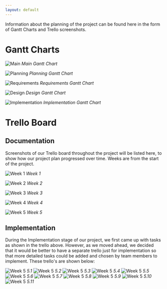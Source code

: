 ```yaml
---
layout: default
---
```

Information about the planning of the project can be found here in the form of Gantt Charts and Trello screenshots.

# Gantt Charts

![Main](/media/Gantt-Chart-for-Main-Workflow.png)
*Main Gantt Chart*

![Planning](/media/Gantt%20Chart%20for%20Planning.png)
*Planning Gantt Chart*

![Requirements](/media/Gantt%20Chart%20for%20Requirements.png)
*Requirements Gantt Chart*

![Design](/media/Gantt%20Chart%20for%20Design.png)
*Design Gantt Chart*

![Implementation](/media/Gantt%20Chart%20for%20Implementation.png)
*Implementation Gantt Chart*

# Trello Board
## Documentation
Screenshots of our Trello board throughout the project will be listed here, to show how our project plan progressed over time.
Weeks are from the start of the project.

![Week 1](/media/week1-Planning-Trello.png)
*Week 1*

![Week 2](/media/week2-Initial_Requirements_and_Customer_Meeting-Trello.png)
*Week 2*

![Week 3](/media/week3-Requirements-Trello.png)
*Week 3*

![Week 4](/media/week4-Christmas_Break_and_Exam_week-Trello.png)
*Week 4*

![Week 5](/media/week5-Architecture_Design_and_Implementation-Trello.png)
*Week 5*

## Implementation
During the Implementation stage of our project, we first came up with tasks as shown in the trello above. However, as we moved ahead, we decided that it would be better to have a separate trello just for implementation so that more detailed tasks could be added and chosen by team members to implement. These trello's are shown below:

![Week 5](/media/Jan%2018th.PNG)
*5.1*
![Week 5](/media/21st%20Jan%20pre%20commit.PNG)
*5.2*
![Week 5](/media/23rd%20Jan%20pre%20commit.PNG)
*5.3*
![Week 5](/media/24th%20Jan.PNG)
*5.4*
![Week 5](/media/25th%20jan.PNG)
*5.5*
![Week 5](/media/26th%20Jan.PNG)
*5.6*
![Week 5](/media/Jan%2027th.PNG)
*5.7*
![Week 5](/media/28th%20Jan.PNG)
*5.8*
![Week 5](/media/29th%20Jan.PNG)
*5.9*
![Week 5](/media/31st%20Jan.PNG)
*5.10*
![Week 5](/media/1st%20feb.PNG)
*5.11*
